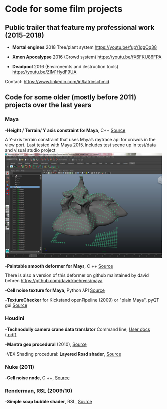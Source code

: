 # Code for some film projects

## Public trailer that feature my professional work (2015-2018)

- **Mortal engines** 2018 Tree/plant system 
https://youtu.be/fupYIggOq38
        
- **Xmen Apocalypse** 2016 (Crowd system) 
https://youtu.be/fX6FKU86FPA
        
- **Deadpool** 2016 (Environemts and destruction tools) 
https://youtu.be/ZIM1HydF9UA
        

Contact: https://www.linkedin.com/in/katrinschmid


## Code for some older (mostly before 2011) projects over the last years 
### Maya
       
-**Height / Terrain/ Y axis constraint for Maya**, C++ [Source](Maya/plugins/terrain_constraint_maya_plugin)

A Y-axis terrain constraint that uses Maya’s raytrace api for crowds in the view port.
   Last tested with Maya 2015.
   Includes test scene up in test/data and visual studio project
   ![Test scene](https://github.com/katrinbschmid/film_projects/blob/develop/Maya/plugins/terrain_constraint_maya_plugin/TerrainConstraint_screengrab.jpg)
   

-**Paintable smooth deformer for Maya**, C ++
[Source](Maya/plugins/deformer/)

There is also a version of this deformer on github maintained by david behren https://github.com/davidrbehrens/maya 


-**Cell noise texture for Maya**, Python API
[Source](Maya/plugins/texture/)
  
-**TextureChecker** for Kickstand openPipeline (2009) or "plain Maya", pyQT gui
[Source](Maya/scripts/python/TextureChecker)


###  Houdini

-**Technodolly camera crane data translator**
Command line, [User docs (.pdf)](Houdini/python/cgiToChan_doc.pdf)
      
-**Mantra geo procedural** (2010), [Source](Houdini/dso/mantra/)

-VEX Shading procedural: **Layered Road shader**, [Source](Houdini/python/cgiToChan_doc.pdf)


###  Nuke (2011)

-**Cell noise node**, C ++,
[Source](Renderman/Shader/soapBubble/)

###  Renderman, RSL (2009/10)

-**Simple soap bubble shader**, RSL,
[Source](Renderman/Shader/soapBubble/)


